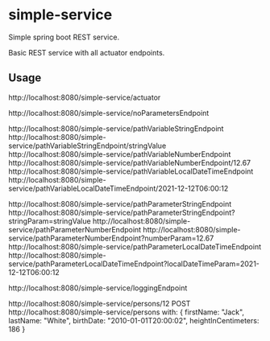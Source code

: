 # simple-service
Simple spring boot REST service.

Basic REST service with all actuator endpoints.

## Usage
http://localhost:8080/simple-service/actuator

http://localhost:8080/simple-service/noParametersEndpoint

http://localhost:8080/simple-service/pathVariableStringEndpoint
http://localhost:8080/simple-service/pathVariableStringEndpoint/stringValue
http://localhost:8080/simple-service/pathVariableNumberEndpoint
http://localhost:8080/simple-service/pathVariableNumberEndpoint/12.67
http://localhost:8080/simple-service/pathVariableLocalDateTimeEndpoint
http://localhost:8080/simple-service/pathVariableLocalDateTimeEndpoint/2021-12-12T06:00:12

http://localhost:8080/simple-service/pathParameterStringEndpoint
http://localhost:8080/simple-service/pathParameterStringEndpoint?stringParam=stringValue
http://localhost:8080/simple-service/pathParameterNumberEndpoint
http://localhost:8080/simple-service/pathParameterNumberEndpoint?numberParam=12.67
http://localhost:8080/simple-service/pathParameterLocalDateTimeEndpoint
http://localhost:8080/simple-service/pathParameterLocalDateTimeEndpoint?localDateTimeParam=2021-12-12T06:00:12

http://localhost:8080/simple-service/loggingEndpoint

http://localhost:8080/simple-service/persons/12
POST http://localhost:8080/simple-service/persons with:
{
firstName: "Jack",
lastName: "White",
birthDate: "2010-01-01T20:00:02",
heightInCentimeters: 186
}
